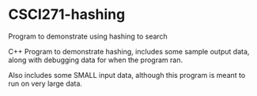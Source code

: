 # CSCI271-hashing
Program to demonstrate using hashing to search

C++ Program to demonstrate hashing, includes some sample output data, along with debugging data for when the program ran.

Also includes some SMALL input data, although this program is meant to run on very large data.
